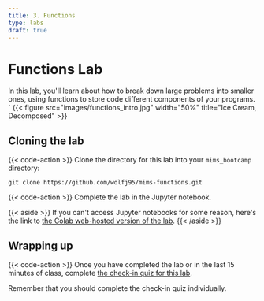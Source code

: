 ```yaml
---
title: 3. Functions
type: labs
draft: true
---
```


# Functions Lab
In this lab, you'll learn about how to break down large problems into smaller ones,
using functions to store code different components of your programs.
`
{{< figure src="images/functions_intro.jpg" width="50%" title="Ice Cream, Decomposed" >}}

## Cloning the lab

{{< code-action >}} Clone the directory for this lab into your `mims_bootcamp`
directory:

```shell
git clone https://github.com/wolfj95/mims-functions.git
```

{{< code-action >}} Complete the lab in the Jupyter notebook.

{{< aside >}}
If you can't access Jupyter notebooks for some reason, here's the link to
[the Colab web-hosted version of the lab](https://colab.research.google.com/drive/1TFQnmaIh_2MTWaaR-xwY7zYCmlZ_W2Rp?usp=sharing).
{{< /aside >}}

## Wrapping up
{{< code-action >}} Once you have completed the lab or in the last 15 minutes of class, complete
[the check-in quiz for this lab](TODO).

Remember that you should complete the check-in
quiz individually.
